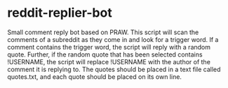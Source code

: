 # reddit-replier-bot
Small comment reply bot based on PRAW. This script will scan the comments of a subreddit as they come in and look for a trigger word. If a comment contains the trigger word, the script will reply with a random quote. Further, if the random quote that has been selected contains !USERNAME, the script will replace !USERNAME with the author of the comment it is replying to. The quotes should be placed in a text file called quotes.txt, and each quote should be placed on its own line.

